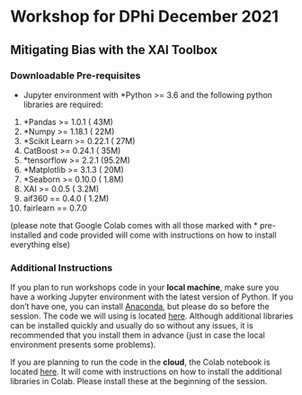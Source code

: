# Workshop for DPhi December 2021
## Mitigating Bias with the XAI Toolbox

### Downloadable Pre-requisites

- Jupyter environment with *Python >= 3.6 and the following python libraries are required:

1. *Pandas >= 1.0.1		( 43M)
2. *Numpy >= 1.18.1		( 22M)
3. *Scikit Learn >= 0.22.1	( 27M)
4. CatBoost >= 0.24.1		( 35M)
5. *tensorflow >= 2.2.1       (95.2M)
6. *Matplotlib >= 3.1.3		( 20M)
7. *Seaborn >= 0.10.0		( 1.8M)
8. XAI >= 0.0.5		(  3.2M)
9. aif360 == 0.4.0     (  1.2M)
10. fairlearn == 0.7.0

 (please note that Google Colab comes with all those marked with * pre-installed and code provided will come with instructions on how to install everything else)

### Additional Instructions

If you plan to run workshops code in your **local machine**, make sure you have a working Jupyter environment with the latest version of Python. If you don’t have one, you can install [Anaconda](https://www.anaconda.com/products/individual), but please do so before the session. The code we will using is located [here](https://github.com/smasis001/dphi-2021/blob/main/adult-income_dphi.ipynb). Although additional libraries can be installed quickly and usually do so without any issues, it is recommended that you install them in advance (just in case the local environment presents some problems).

If you are planning to run the code in the **cloud**, the Colab notebook is located [here](https://colab.research.google.com/drive/1Q43H6GMORsotwW7dh9sAcCxPDjUGEnpe?usp=sharing). It will come with instructions on how to install the additional libraries in Colab. Please install these at the beginning of the session.